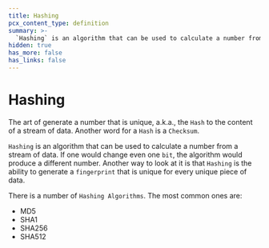 ```yaml
---
title: Hashing
pcx_content_type: definition
summary: >-
  `Hashing` is an algorithm that can be used to calculate a number from a stream of data. If one would change even one `bit`, the algorithm would produce a different number. Another way to look at it is that `Hashing` is the ability to generate a `fingerprint` that is unique for every unique piece of data.
hidden: true
has_more: false
has_links: false
---
```


# Hashing

The art of generate a number that is unique, a.k.a., the `Hash` to the content of a stream of data. Another word for a `Hash` is a `Checksum`.

`Hashing` is an algorithm that can be used to calculate a number from a stream of data. If one would change even one `bit`, the algorithm would produce a different number. Another way to look at it is that `Hashing` is the ability to generate a `fingerprint` that is unique for every unique piece of data.

There is a number of `Hashing Algorithms`. The most common ones are:

- MD5
- SHA1
- SHA256
- SHA512
